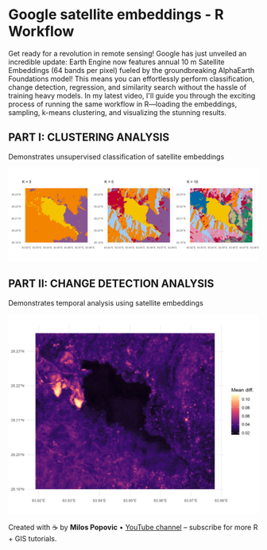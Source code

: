 # Google satellite embeddings - R Workflow

Get ready for a revolution in remote sensing! Google has just unveiled an incredible update: Earth Engine now features annual 10 m Satellite Embeddings (64 bands per pixel) fueled by the groundbreaking AlphaEarth Foundations model! This means you can effortlessly perform classification, change detection, regression, and similarity search without the hassle of training heavy models. In my latest video, I'll guide you through the exciting process of running the same workflow in R—loading the embeddings, sampling, k-means clustering, and visualizing the stunning results.

## PART I: CLUSTERING ANALYSIS

Demonstrates unsupervised classification of satellite embeddings

![alt text](https://github.com/milos-agathon/visualize-google-satellite-embeddings/blob/main/img/clusters_k3k5k10.png?raw=true)

## PART II: CHANGE DETECTION ANALYSIS

Demonstrates temporal analysis using satellite embeddings

![alt text](https://github.com/milos-agathon/visualize-google-satellite-embeddings/blob/main/img/mean_absolute_difference.png?raw=true)

Created with ☕ by **Milos Popovic** • [YouTube channel](https://www.youtube.com/@milos-makes-maps) – subscribe for more R + GIS tutorials.


